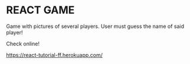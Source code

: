 # REACT GAME

Game with pictures of several players. User must guess the name of said player!

Check online!

https://react-tutorial-ff.herokuapp.com/
